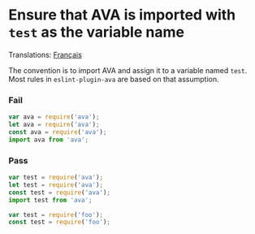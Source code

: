 # Ensure that AVA is imported with `test` as the variable name

Translations: [Français](https://github.com/avajs/ava-docs/blob/master/fr_FR/related/eslint-plugin-ava/docs/rules/use-test.md)

The convention is to import AVA and assign it to a variable named `test`. Most rules in `eslint-plugin-ava` are based on that assumption.

### Fail

```js
var ava = require('ava');
let ava = require('ava');
const ava = require('ava');
import ava from 'ava';
```

### Pass

```js
var test = require('ava');
let test = require('ava');
const test = require('ava');
import test from 'ava';

var test = require('foo');
const test = require('foo');
```
